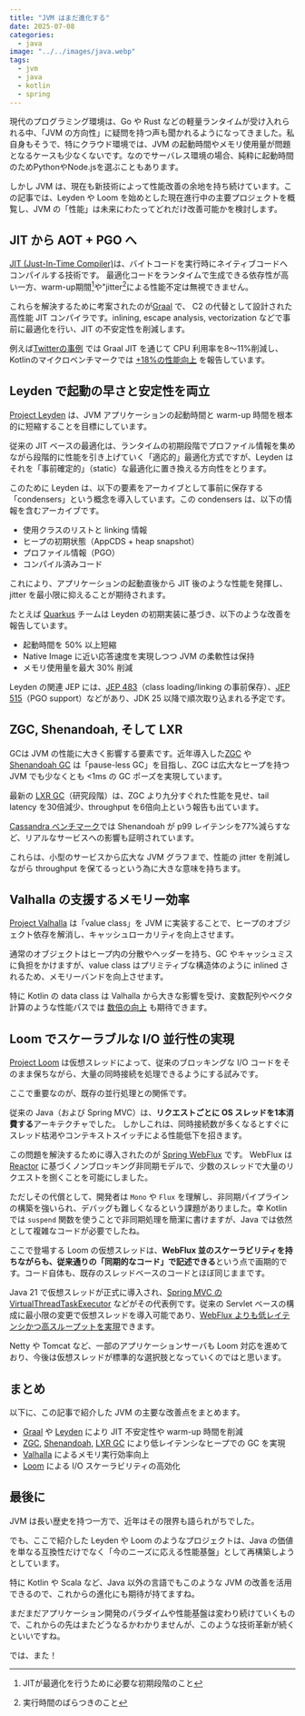 ```yaml
---
title: "JVM はまだ進化する"
date: 2025-07-08
categories: 
  - java
image: "../../images/java.webp"
tags:
  - jvm
  - java
  - kotlin
  - spring
---
```


現代のプログラミング環境は、Go や Rust などの軽量ランタイムが受け入れられる中、「JVM の方向性」に疑問を持つ声も聞かれるようになってきました。私自身もそうで、特にクラウド環境では、JVM の起動時間やメモリ使用量が問題となるケースも少なくないです。なのでサーバレス環境の場合、純粋に起動時間のためPythonやNode.jsを選ぶこともあります。

しかし JVM は、現在も新技術によって性能改善の余地を持ち続けています。この記事では、Leyden や Loom を始めとした現在進行中の主要プロジェクトを概覧し、JVM の「性能」は未来にわたってどれだけ改善可能かを検討します。

## JIT から AOT + PGO へ

[JIT (Just-In-Time Compiler)](https://en.wikipedia.org/wiki/Just-in-time_compilation)は、バイトコードを実行時にネイティブコードへコンパイルする技術です。
最適化コードをランタイムで生成できる依存性が高い一方、warm-up期間[^1]や"jitter[^2]による性能不定は無視できません。

これらを解決するために考案されたのが[Graal](https://www.graalvm.org) で、 C2 の代替として設計された高性能 JIT コンパイラです。inlining, escape analysis, vectorization などで事前に最適化を行い、JIT の不安定性を削減します。

例えば[Twitterの事例](https://www.oracle.com/a/ocom/docs/graalvm-twitter-casestudy-constellation.pdf) では Graal JIT を通じて CPU 利用率を8〜11%削減し、Kotlinのマイクロベンチマークでは [+18%の性能向上](https://martijndwars.nl/2020/02/24/graal-vs-c2.html) を報告しています。

## Leyden で起動の早さと安定性を両立

[Project Leyden](https://openjdk.org/projects/leyden/) は、JVM アプリケーションの起動時間と warm-up 時間を根本的に短縮することを目標にしています。

従来の JIT ベースの最適化は、ランタイムの初期段階でプロファイル情報を集めながら段階的に性能を引き上げていく「適応的」最適化方式ですが、Leyden はそれを「事前確定的」（static）な最適化に置き換える方向性をとります。

このために Leyden は、以下の要素をアーカイブとして事前に保存する「condensers」という概念を導入しています。この condensers は、以下の情報を含むアーカイブです。

* 使用クラスのリストと linking 情報
* ヒープの初期状態（AppCDS + heap snapshot）
* プロファイル情報（PGO）
* コンパイル済みコード

これにより、アプリケーションの起動直後から JIT 後のような性能を発揮し、jitter を最小限に抑えることが期待されます。

たとえば [Quarkus](https://quarkus.io/) チームは Leyden の初期実装に基づき、以下のような改善を報告しています。

* 起動時間を 50% 以上短縮
* Native Image に近い応答速度を実現しつつ JVM の柔軟性は保持
* メモリ使用量を最大 30% 削減

Leyden の関連 JEP には、[JEP 483](https://openjdk.org/jeps/483)（class loading/linking の事前保存）、[JEP 515](https://openjdk.org/jeps/515)（PGO support）などがあり、JDK 25 以降で順次取り込まれる予定です。

## ZGC, Shenandoah, そして LXR

GCは JVM の性能に大きく影響する要素です。近年導入した[ZGC](https://wiki.openjdk.org/display/zgc/Main) や [Shenandoah GC](https://wiki.openjdk.org/display/shenandoah/Main) は「pause-less GC」を目指し、ZGC は広大なヒープを持つ JVM でも少なくとも <1ms の GC ポーズを実現しています。

最新の [LXR GC](https://www.steveblackburn.org/pubs/papers/lxr-pldi-2022.pdf)（研究段階）は、ZGC より九分すぐれた性能を見せ、tail latency を30倍減少、throughput を6倍向上という報告も出ています。

[Cassandra ベンチマーク](https://www.datastax.com/blog/apache-cassandra-benchmarking-40-brings-heat-new-garbage-collectors-zgc-and-shenandoah)では Shenandoah が p99 レイテンシを77%減らすなど、リアルなサービスへの影響も証明されています。

これらは、小型のサービスから広大な JVM グラフまで、性能の jitter を削減しながら throughput を保てるっという為に大きな意味を持ちます。

## Valhalla の支援するメモリー効率

[Project Valhalla](https://openjdk.org/projects/valhalla/) は「value class」を JVM に実装することで、ヒープのオブジェクト依存を解消し、キャッシュローカリティを向上させます。

通常のオブジェクトはヒープ内の分散やヘッダーを持ち、GC やキャッシュミスに負担をかけますが、value class はプリミティブな構造体のように inlined されるため、メモリーバンドを向上させます。

特に Kotlin の data class は Valhalla から大きな影響を受け、変数配列やベクタ計算のような性能パスでは [数倍の向上](https://www.reddit.com/r/java/comments/1dnhgut/i_actually_tested_jdk_20_valhalla_here_are_my/) も期待できます。

## Loom でスケーラブルな I/O 並行性の実現

[Project Loom](https://openjdk.org/projects/loom/) は仮想スレッドによって、従来のブロッキングな I/O コードをそのまま保ちながら、大量の同時接続を処理できるようにする試みです。

ここで重要なのが、既存の並行処理との関係です。

従来の Java（および Spring MVC）は、**リクエストごとに OS スレッドを1本消費する**アーキテクチャでした。
しかしこれは、同時接続数が多くなるとすぐにスレッド枯渇やコンテキストスイッチによる性能低下を招きます。

この問題を解決するために導入されたのが [Spring WebFlux](https://docs.spring.io/spring-framework/reference/web/webflux.html) です。
WebFlux は [Reactor](https://projectreactor.io/) に基づくノンブロッキング非同期モデルで、少数のスレッドで大量のリクエストを捌くことを可能にしました。

ただしその代償として、開発者は `Mono` や `Flux` を理解し、非同期パイプラインの構築を強いられ、デバッグも難しくなるという課題がありました。幸 Kotlin では `suspend` 関数を使うことで非同期処理を簡潔に書けますが、Java では依然として複雑なコードが必要でしたね。

ここで登場する Loom の仮想スレッドは、**WebFlux 並のスケーラビリティを持ちながらも、従来通りの「同期的なコード」で記述できる**という点で画期的です。コード自体も、既存のスレッドベースのコードとほぼ同じままです。

Java 21 で仮想スレッドが正式に導入され、[Spring MVC の VirtualThreadTaskExecutor](https://docs.spring.io/spring-framework/reference/integration/virtual-threads.html) などがその代表例です。従来の Servlet ベースの構成に最小限の変更で仮想スレッドを導入可能であり、[WebFlux よりも低レイテンシかつ高スループットを実現](https://github.com/chrisgleissner/loom-webflux-benchmarks)できます。

Netty や Tomcat など、一部のアプリケーションサーバも Loom 対応を進めており、今後は仮想スレッドが標準的な選択肢となっていくのではと思います。

## まとめ

以下に、この記事で紹介した JVM の主要な改善点をまとめます。

* [Graal](https://www.graalvm.org/) や [Leyden](https://openjdk.org/projects/leyden/) により JIT 不安定性や warm-up 時間を削減
* [ZGC](https://wiki.openjdk.org/display/zgc/Main), [Shenandoah](https://wiki.openjdk.org/display/shenandoah/Main), [LXR GC](https://arxiv.org/abs/2210.17175) により低レイテンシなヒープでの GC を実現
* [Valhalla](https://openjdk.org/projects/valhalla/) によるメモリ実行効率向上
* [Loom](https://openjdk.org/projects/loom/) による I/O スケーラビリティの高効化

## 最後に

JVM は長い歴史を持つ一方で、近年はその限界も語られがちでした。

でも、ここで紹介した Leyden や Loom のようなプロジェクトは、Java の価値を単なる互換性だけでなく「今のニーズに応える性能基盤」として再構築しようとしています。

特に Kotlin や Scala など、Java 以外の言語でもこのような JVM の改善を活用できるので、これからの進化にも期待が持てますね。

まだまだアプリケーション開発のパラダイムや性能基盤は変わり続けていくもので、これからの先はまたどうなるかわかりませんが、このような技術革新が続くといいですね。

では、また！

[^1]: JITが最適化を行うために必要な初期段階のこと
[^2]: 実行時間のばらつきのこと